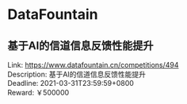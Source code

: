 # DataFountain



## 基于AI的信道信息反馈性能提升

Link: https://www.datafountain.cn/competitions/494  
Description: 基于AI的信道信息反馈性能提升  
Deadline: 2021-03-31T23:59:59+0800  
Reward: ￥500000  

